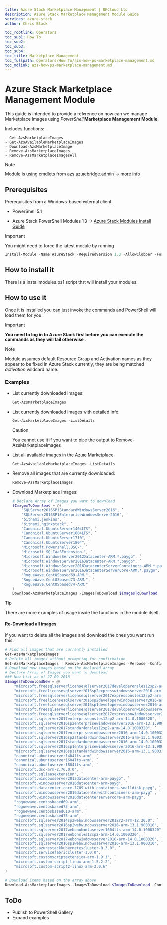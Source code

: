 ```yaml
---
title: Azure Stack Marketplace Management | UKCloud Ltd
description: Azure Stack Marketplace Management Module Guide
services: azure-stack
author: Chris Black

toc_rootlink: Operators
toc_sub1: How To
toc_sub2:
toc_sub3:
toc_sub4:
toc_title: Marketplace Management
toc_fullpath: Operators/How To/azs-how-ps-marketplace-management.md
toc_mdlink: azs-how-ps-marketplace-management.md
---
```

# Azure Stack Marketplace Management Module

This guide is intended to provide a reference on how can we manage Marketplace Images using *PowerShell* **Marketplace Management Module**.

Includes functions:

    - Get-AzsMarketplaceImages
    - Get-AzsAvailableMarketplaceImages
    - Download-AzsMarketplaceImage
    - Remove-AzsMarketplaceImages
    - Remove-AzsMarketplaceImagesAll

> [!NOTE]
> Module is using cmdlets from azs.azurebridge.admin -> [more info](https://docs.microsoft.com/en-us/powershell/module/azs.azurebridge.admin/?view=azurestackps-1.3.0)

## Prerequisites

Prerequisites from a Windows-based external client.

* PowerShell 5.1

* Azure Stack PowerShell Modules 1.3 -> [Azure Stack Modules Install Guide](https://github.com/UKCloud/AzureStack/blob/master/operators/powershell/azs-how-ps-configure-powershell-operator.md)

> [!IMPORTANT]
> You might need to force the latest module by running
> ```powershell
> Install-Module -Name AzureStack -RequiredVersion 1.3 -AllowClobber -Force -Verbose
> ```

## How to install it

There is a installmodules.ps1 script that will install your modules.

## How to use it

Once it is installed you can just invoke the commands and PowerShell will load them for you.

> [!IMPORTANT]
> **You need to log in to Azure Stack first before you can execute the commands as they will fail otherwise.**.

> [!NOTE]
> Module assumes default Resource Group and Activation names as they appear to be fixed in Azure Stack currently, they are being matched *activation* wildcard name.

### Examples

* List currently downloaded images:

    ```powershell
    Get-AzsMarketplaceImages
    ```

* List currently downloaded images with detailed info:

    ```powershell
    Get-AzsMarketplaceImages -ListDetails
    ```

    > [!CAUTION]
    > You cannot use it if you want to pipe the output to Remove-AzsMarketplaceImages

* List all available images in the Azure Marketplace

    ```powershell
    Get-AzsAvailableMarketplaceImages -ListDetails
    ```

* Remove all images that are currently downloaded:

    ```powershell
    Remove-AzsMarketplaceImages
    ```

* Download Marketplace Images:

    ```powershell
    # Declare Array of Images you want to download
    $ImagesToDownload = @(
        "SQLServer2016SP1StandardWindowsServer2016", `
        "SQLServer2016SP1EnterpriseWindowsServer2016", `
        "bitnami.jenkins", `
        "bitnami.nginxstack", `
        "Canonical.UbuntuServer1404LTS", `
        "Canonical.UbuntuServer1604LTS", `
        "Canonical.UbuntuServer1710", `
        "Canonical.UbuntuServer1804", `
        "Microsoft.Powershell.DSC-", `
        "Microsoft.SQLIaaSExtension.", `
        "Microsoft.WindowsServer2012Datacenter-ARM.*.paygo", `
        "Microsoft.WindowsServer2016Datacenter-ARM.*.paygo", `
        "Microsoft.WindowsServer2016DatacenterServerContainers-ARM.*.paygo", `
        "Microsoft.WindowsServer2016DatacenterServerCore-ARM.*.paygo", `
        "RogueWave.CentOSbased69-ARM.", `
        "RogueWave.CentOSbased73-ARM.", `
        "RogueWave.CentOSbased74-ARM." 
    )
    Download-AzsMarketplaceImages -ImagesToDownload $ImagesToDownload
    ```

> [!TIP]
> There are more examples of usage inside the functions in the module itself.

#### Re-Download all images

If you want to delete all the images and download the ones you want run this:

```powershell
# Find all images that are currently installed
Get-AzsMarketplaceImages
# Delete all images without prompting for confirmation
Get-AzsMarketplaceImages | Remove-AzsMarketplaceImages -Verbose -Confirm:$false -Force
# Download new images based on the declared array
# Declare Array of Images you want to download
### New List as of 27-09-2018
$ImagesToDownloadNew = @(
    "microsoft.freesqlserverlicensesqlserver2017developeronsles12sp2-arm-14.0.1000320", `
    "microsoft.freelicensesqlserver2016sp2expresswindowsserver2016-arm-13.1.900310", `
    "microsoft.freesqlserverlicensesqlserver2017expressonsles12sp2-arm-14.0.1000320", `
    "microsoft.freelicensesqlserver2016sp2developerwindowsserver2016-arm-13.1.900310", `
    "microsoft.freelicensesqlserver2016sp1developerwindowsserver2016-arm-13.1.900310", `
    "microsoft.freesqlserverlicensesqlserver2017developeronwindowsserver2016-arm-14.0.1000204", `
    "microsoft.freesqlserverlicensesqlserver2017expressonwindowsserver2016-arm-14.0.1000320", `
    "microsoft.sqlserver2017enterpriseonsles12sp2-arm-14.0.1000320", `
    "microsoft.sqlserver2016sp2enterprisewindowsserver2016-arm-13.1.900310", `
    "microsoft.sqlserver2017standardonsles12sp2-arm-14.0.1000320", `
    "microsoft.sqlserver2017enterprisewindowsserver2016-arm-14.0.1000320", `
    "microsoft.sqlserver2016sp2standardwindowsserver2016-arm-13.1.900310", `
    "microsoft.sqlserver2017standardonwindowsserver2016-arm-14.0.1000320", `
    "microsoft.sqlserver2016sp1enterprisewindowsserver2016-arm-13.1.900310", `
    "microsoft.sqlserver2016sp1standardwindowsserver2016-arm-13.1.900310", `
    "canonical.ubuntuserver1404lts-arm", `
    "canonical.ubuntuserver1604lts-arm", `
    "canonical.ubuntuserver1804lts-arm", `
    "microsoft.dsc-arm-2.76.0.0", `
    "microsoft.sqliaasextension", `
    "microsoft.windowsserver2012datacenter-arm-paygo", `
    "microsoft.windowsserver2016datacenter-arm-payg", `
    "microsoft.datacenter-core-1709-with-containers-smalldisk-payg", `
    "microsoft.windowsserver2016datacenterwithcontainers-arm-payg" , `
    "microsoft.windowsserver2016datacenterservercore-arm-payg", `
    "roguewave.centosbased69-arm", `
    "roguewave.centosbased73-arm", `
    "roguewave.centosbased610-arm", `
    "roguewave.centosbased75-arm", `
    "microsoft.sqlserver2014sp2webwindowsserver2012r2-arm-12.20.0", `
    "microsoft.sqlserver2016sp2webwindowsserver2016-arm-13.1.900310", `
    "microsoft.sqlserver2017webonubuntuserver1604lts-arm-14.0.1000320", `
    "microsoft.sqlserver2017webonsles12sp2-arm-14.0.1000320", `
    "microsoft.sqlserver2017webonwindowsserver2016-arm-14.0.1000320", `
    "microsoft.sqlserver2016sp1webwindowsserver2016-arm-13.1.900310", `
    "microsoft.azurestackkubernetescluster-0.3.0", `
    "microsoft.servicefabriccluster-1.0.0",
    "microsoft.customscriptextension-arm-1.9.1", `
    "microsoft.custom-script-linux-arm-1.5.2.2", `
    "microsoft.custom-script2-linux-arm-2.0.6"
)

# Download items based on the array above
Download-AzsMarketplaceImages -ImagesToDownload $ImagesToDownload -Confirm:$false -Force -Verbose
```

## ToDo

* Publish to PowerShell Gallery
* Expand examples
